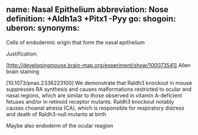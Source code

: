 name: Nasal Epithelium
abbreviation: Nose
definition: +Aldh1a3 +Pitx1 -Pyy
go:
shogoin: 
uberon: 
synonyms:
---

Cells of endodermic origin that form the nasal epithelium

Justification:

[http://developingmouse.brain-map.org/experiment/show/100073541] Allen brain staining

[10.1073/pnas.2336223100] We demonstrate that Raldh3 knockout in mouse suppresses RA synthesis and causes malformations restricted to ocular and nasal regions, which are similar to those observed in vitamin A-deficient fetuses and/or in retinoid receptor mutants. Raldh3 knockout notably causes choanal atresia (CA), which is responsible for respiratory distress and death of Raldh3-null mutants at birth

Maybe also endoderm of the ocular reagion

